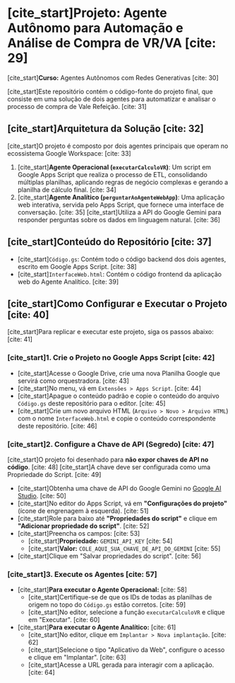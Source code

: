 # [cite_start]Projeto: Agente Autônomo para Automação e Análise de Compra de VR/VA [cite: 29]
[cite_start]**Curso:** Agentes Autônomos com Redes Generativas [cite: 30]

[cite_start]Este repositório contém o código-fonte do projeto final, que consiste em uma solução de dois agentes para automatizar e analisar o processo de compra de Vale Refeição. [cite: 31]

## [cite_start]Arquitetura da Solução [cite: 32]
[cite_start]O projeto é composto por dois agentes principais que operam no ecossistema Google Workspace: [cite: 33]

1.  [cite_start]**Agente Operacional (`executarCalculoVR`)**: Um script em Google Apps Script que realiza o processo de ETL, consolidando múltiplas planilhas, aplicando regras de negócio complexas e gerando a planilha de cálculo final. [cite: 34]
2.  [cite_start]**Agente Analítico (`perguntarAoAgenteWebApp`)**: Uma aplicação web interativa, servida pelo Apps Script, que fornece uma interface de conversação. [cite: 35] [cite_start]Utiliza a API do Google Gemini para responder perguntas sobre os dados em linguagem natural. [cite: 36]

## [cite_start]Conteúdo do Repositório [cite: 37]
* [cite_start]`Código.gs`: Contém todo o código backend dos dois agentes, escrito em Google Apps Script. [cite: 38]
* [cite_start]`InterfaceWeb.html`: Contém o código frontend da aplicação web do Agente Analítico. [cite: 39]

## [cite_start]Como Configurar e Executar o Projeto [cite: 40]
[cite_start]Para replicar e executar este projeto, siga os passos abaixo: [cite: 41]

### [cite_start]1. Crie o Projeto no Google Apps Script [cite: 42]
* [cite_start]Acesse o Google Drive, crie uma nova Planilha Google que servirá como orquestradora. [cite: 43]
* [cite_start]No menu, vá em `Extensões > Apps Script`. [cite: 44]
* [cite_start]Apague o conteúdo padrão e copie o conteúdo do arquivo `Código.gs` deste repositório para o editor. [cite: 45]
* [cite_start]Crie um novo arquivo HTML (`Arquivo > Novo > Arquivo HTML`) com o nome `InterfaceWeb.html` e copie o conteúdo correspondente deste repositório. [cite: 46]

### [cite_start]2. Configure a Chave de API (Segredo) [cite: 47]
[cite_start]O projeto foi desenhado para **não expor chaves de API no código**. [cite: 48] [cite_start]A chave deve ser configurada como uma Propriedade do Script. [cite: 49]

* [cite_start]Obtenha uma chave de API do Google Gemini no [Google AI Studio](https://aistudio.google.com/). [cite: 50]
* [cite_start]No editor do Apps Script, vá em **"Configurações do projeto"** (ícone de engrenagem à esquerda). [cite: 51]
* [cite_start]Role para baixo até **"Propriedades do script"** e clique em **"Adicionar propriedade do script"**. [cite: 52]
* [cite_start]Preencha os campos: [cite: 53]
    * [cite_start]**Propriedade:** `GEMINI_API_KEY` [cite: 54]
    * [cite_start]**Valor:** `COLE_AQUI_SUA_CHAVE_DE_API_DO_GEMINI` [cite: 55]
* [cite_start]Clique em "Salvar propriedades do script". [cite: 56]

### [cite_start]3. Execute os Agentes [cite: 57]
* [cite_start]**Para executar o Agente Operacional:** [cite: 58]
    * [cite_start]Certifique-se de que os IDs de todas as planilhas de origem no topo do `Código.gs` estão corretos. [cite: 59]
    * [cite_start]No editor, selecione a função `executarCalculoVR` e clique em "Executar". [cite: 60]
* [cite_start]**Para executar o Agente Analítico:** [cite: 61]
    * [cite_start]No editor, clique em `Implantar > Nova implantação`. [cite: 62]
    * [cite_start]Selecione o tipo "Aplicativo da Web", configure o acesso e clique em "Implantar". [cite: 63]
    * [cite_start]Acesse a URL gerada para interagir com a aplicação. [cite: 64]
